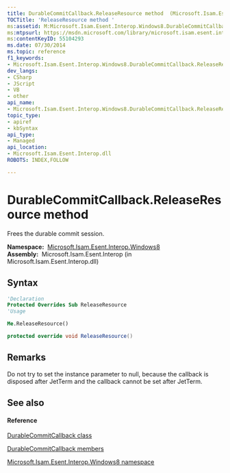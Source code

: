 ```yaml
---
title: DurableCommitCallback.ReleaseResource method  (Microsoft.Isam.Esent.Interop.Windows8)
TOCTitle: 'ReleaseResource method '
ms:assetid: M:Microsoft.Isam.Esent.Interop.Windows8.DurableCommitCallback.ReleaseResource
ms:mtpsurl: https://msdn.microsoft.com/library/microsoft.isam.esent.interop.windows8.durablecommitcallback.releaseresource(v=EXCHG.10)
ms:contentKeyID: 55104293
ms.date: 07/30/2014
ms.topic: reference
f1_keywords:
- Microsoft.Isam.Esent.Interop.Windows8.DurableCommitCallback.ReleaseResource
dev_langs:
- CSharp
- JScript
- VB
- other
api_name: 
- Microsoft.Isam.Esent.Interop.Windows8.DurableCommitCallback.ReleaseResource
topic_type: 
- apiref
- kbSyntax
api_type: 
- Managed
api_location: 
- Microsoft.Isam.Esent.Interop.dll
ROBOTS: INDEX,FOLLOW

---
```


# DurableCommitCallback.ReleaseResource method

Frees the durable commit session.

**Namespace:**  [Microsoft.Isam.Esent.Interop.Windows8](./microsoft.isam.esent.interop.windows8-namespace.md)  
**Assembly:**  Microsoft.Isam.Esent.Interop (in Microsoft.Isam.Esent.Interop.dll)

## Syntax

``` vb
'Declaration
Protected Overrides Sub ReleaseResource
'Usage

Me.ReleaseResource()
```

``` csharp
protected override void ReleaseResource()
```

## Remarks

Do not try to set the instance parameter to null, because the callback is disposed after JetTerm and the callback cannot be set after JetTerm.

## See also

#### Reference

[DurableCommitCallback class](./durablecommitcallback-class.md)

[DurableCommitCallback members](./durablecommitcallback-members.md)

[Microsoft.Isam.Esent.Interop.Windows8 namespace](./microsoft.isam.esent.interop.windows8-namespace.md)